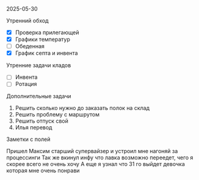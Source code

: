 2025-05-30


Утренний обход

- [x] Проверка прилегающей
- [x] Графики температур
- [ ] Обеденная
- [x] График септа и инвента

Утренние задачи кладов
- [ ] Инвента
- [ ] Ротация

Дополнительные задачи

1. Решить сколько нужно до заказать полок на склад
2. Решить проблему с маршрутом 
3. Решить отпуск свой
4. Илья перевод

Заметки с полей

  Пришел Максим старший супервайзер и устроил мне нагоняй за процессинги
  Так же вкинул инфу что лавка возможно переедет, чего я скорее всего не очень хочу 
  А еще я узнал что 31 го выйдет девочка которая мне очень понрави